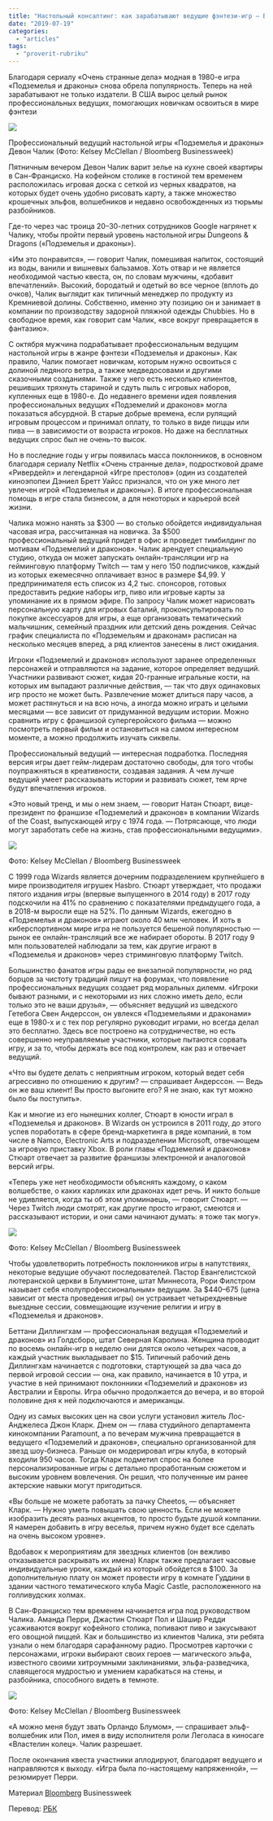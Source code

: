 ```yaml
---
title: "Настольный консалтинг: как зарабатывают ведущие фэнтези-игр — Bloomberg"
date: "2019-07-19"
categories: 
  - "articles"
tags: 
  - "proverit-rubriku"
---
```


Благодаря сериалу «Очень странные дела» модная в 1980-е игра «Подземелья и драконы» снова обрела популярность. Теперь на ней зарабатывают не только издатели. В США вырос целый рынок профессиональных ведущих, помогающих новичкам освоиться в мире фэнтези

![](https://s0.rbk.ru/v6_top_pics/resized/1180xH/media/img/2/68/755632801868682.jpg)

Профессиональный ведущий настольной игры «Подземелья и драконы» Девон Чалик (Фото: Kelsey McClellan / Bloomberg Businessweek)

  
Пятничным вечером Девон Чалик варит зелье на кухне своей квартиры в Сан-Франциско. На кофейном столике в гостиной тем временем расположилась игровая доска с сеткой из черных квадратов, на которых будет очень удобно рисовать карту, а также множество крошечных эльфов, волшебников и недавно освобожденных из тюрьмы разбойников.

Где-то через час троица 20–30-летних сотрудников Google нагрянет к Чалику, чтобы пройти первый уровень настольной игры Dungeons & Dragons («Подземелья и драконы»).

«Им это понравится», — говорит Чалик, помешивая напиток, состоящий из воды, ванили и вишневых бальзамов. Хоть отвар и не является необходимой частью квеста, он, по словам мужчины, «добавит впечатлений». Высокий, бородатый и одетый во все черное (вплоть до очков), Чалик выглядит как типичный менеджер по продукту из Кремниевой долины. Собственно, именно эту позицию он и занимает в компании по производству задорной пляжной одежды Chubbies. Но в свободное время, как говорит сам Чалик, «все вокруг превращается в фантазию».

С октября мужчина подрабатывает профессиональным ведущим настольной игры в жанре фэнтези «Подземелья и драконы». Как правило, Чалик помогает новичкам, которым нужно освоиться с долиной ледяного ветра, а также медведосовами и другими сказочными созданиями. Также у него есть несколько клиентов, решивших тряхнуть стариной и сдуть пыль с игровых наборов, купленных еще в 1980-е. До недавнего времени идея появления профессиональных ведущих «Подземелий и драконов» могла показаться абсурдной. В старые добрые времена, если рулящий игровым процессом и принимал оплату, то только в виде пиццы или пива — в зависимости от возраста игроков. Но даже на бесплатных ведущих спрос был не очень-то высок.

Но в последние годы у игры появилась масса поклонников, в основном благодаря сериалу Netflix «Очень странные дела», подростковой драме «Ривердейл» и легендарной «Игре престолов» (один из создателей киноэпопеи Дэниел Бретт Уайсс признался, что он уже много лет увлечен игрой «Подземелья и драконы»). В итоге профессиональная помощь в игре стала бизнесом, а для некоторых и карьерой всей жизни.

Чалика можно нанять за $300 — во столько обойдется индивидуальная часовая игра, рассчитанная на новичка. За $500 профессиональный ведущий придет в офис и проведет тимбилдинг по мотивам «Подземелий и драконов». Чалик арендует специальную студию, откуда он может запускать онлайн-трансляции игр на гейминговую платформу Twitch — там у него 150 подписчиков, каждый из которых ежемесячно оплачивает взнос в размере $4,99. У предпринимателя есть список из 4,2 тыс. спонсоров, готовых предоставить редкие наборы игр, пиво или игровые карты за упоминание их в прямом эфире. По запросу Чалик может нарисовать персональную карту для игровых баталий, проконсультировать по покупке аксессуаров для игры, а еще организовать тематический мальчишник, семейный праздник или детский день рождения. Сейчас график специалиста по «Подземельям и драконам» расписан на несколько месяцев вперед, а ряд клиентов занесены в лист ожидания.

Игроки «Подземелий и драконов» используют заранее определенных персонажей и отправляются на задание, которое определяет ведущий. Участники развивают сюжет, кидая 20-гранные игральные кости, на которых им выпадают различные действия, — так что двух одинаковых игр просто не может быть. Развлечение может длиться пару часов, а может растянуться и на всю ночь, а иногда можно играть и целыми месяцами — все зависит от придуманной ведущим истории. Можно сравнить игру с франшизой супергеройского фильма — можно посмотреть первый фильм и остановиться на самом интересном моменте, а можно продолжить изучать сиквелы.

Профессиональный ведущий — интересная подработка. Последняя версия игры дает гейм-лидерам достаточно свободы, для того чтобы поупражняться в креативности, создавая задания. А чем лучше ведущий умеет рассказывать истории и развивать сюжет, тем ярче будут впечатления игроков.

«Это новый тренд, и мы о нем знаем, — говорит Натан Стюарт, вице-президент по франшизе «Подземелий и драконов» в компании Wizards of the Coast, выпускающей игру с 1974 года. — Потрясающе, что люди могут заработать себе на жизнь, став профессиональными ведущими».

![](https://s0.rbk.ru/v6_top_pics/resized/945xH/media/img/3/50/755632802194503.jpg)

Фото: Kelsey McClellan / Bloomberg Businessweek

  
С 1999 года Wizards является дочерним подразделением крупнейшего в мире производителя игрушек Hasbro. Стюарт утверждает, что продажи пятого издания игры (впервые выпущенного в 2014 году) в 2017 году подскочили на 41% по сравнению с показателями предыдущего года, а в 2018-м выросли еще на 52%. По данным Wizards, ежегодно в «Подземелья и драконов» играют около 40 млн человек. И хоть в киберспортивном мире игра не пользуется бешеной популярностью — рынок ее онлайн-трансляций все же набирает обороты. В 2017 году 9 млн пользователей наблюдали за тем, как другие играют в «Подземелья и драконов» через стриминговую платформу Twitch.

Большинство фанатов игры рады ее внезапной популярности, но ряд борцов за чистоту традиций пишут на форумах, что появление профессиональных ведущих создает ряд моральных дилемм. «Игроки бывают разными, и с некоторыми из них сложно иметь дело, если только это не ваши друзья», — объясняет ведущий из шведского Гетебога Свен Андерссон, он увлекся «Подземельями и драконами» еще в 1980-х и с тех пор регулярно руководит играми, но всегда делал это бесплатно. Здесь все построено на сотрудничестве, но есть совершенно неуправляемые участники, которые пытаются сорвать игру, и за то, чтобы держать все под контролем, как раз и отвечает ведущий.

«Что вы будете делать с неприятным игроком, который ведет себя агрессивно по отношению к другим? — спрашивает Андерссон. — Ведь он же ваш клиент! Вы просто выгоните его? Я не знаю, как тут можно было бы поступить».

Как и многие из его нынешних коллег, Стюарт в юности играл в «Подземелья и драконов». В Wizards он устроился в 2011 году, до этого успев поработать в сфере бренд-маркетинга в ряде компаний, в том числе в Namco, Electronic Arts и подразделении Microsoft, отвечающем за игровую приставку Xbox. В роли главы «Подземелий и драконов» Стюарт отвечает за развитие франшизы электронной и аналоговой версий игры.

«Теперь уже нет необходимости объяснять каждому, о каком волшебстве, о каких карликах или драконах идет речь. И никто больше не удивляется, когда ты об этом упоминаешь, — говорит Стюарт. — Через Twitch люди смотрят, как другие просто играют, смеются и рассказывают истории, и они сами начинают думать: я тоже так могу».

![](https://s0.rbk.ru/v6_top_pics/resized/945xH/media/img/3/59/755632802194593.jpg)

Фото: Kelsey McClellan / Bloomberg Businessweek  

Чтобы удовлетворить потребность поклонников игры в напутствиях, некоторые ведущие обучают последователей. Пастор Евангелистской лютеранской церкви в Блумингтоне, штат Миннесота, Рори Филстром называет себя «полупрофессиональным» ведущим. За $440–675 (цена зависит от места проведения игры) он устраивает четырехдневные выездные сессии, совмещающие изучение религии и игру в «Подземелья и драконов».

Беттани Диллингхам — профессиональная ведущая «Подземелий и драконов» из Голдсборо, штат Северная Каролина. Женщина проводит по восемь онлайн-игр в неделю они длятся около четырех часов, а каждый участник выкладывает по $15. Типичный рабочий день Диллингхам начинается с подготовки, стартующей за два часа до первой игровой сессии — она, как правило, начинается в 10 утра, и участие в ней принимают поклонники «Подземелий и драконов» из Австралии и Европы. Игра обычно продолжается до вечера, и во второй половине дня к ней подключаются и американцы.

Одну из самых высоких цен на свои услуги установил житель Лос-Анджелеса Джон Кларк. Днем он — глава студийного департамента кинокомпании Paramount, а по вечерам мужчина превращается в ведущего «Подземелий и драконов», специально организованной для звезд шоу-бизнеса. Раньше он модерировал игры клуба, в который входили 950 часов. Тогда Кларк подметил спрос на более персонализированные игры с детально проработанным сюжетом и высоким уровнем вовлечения. Он решил, что полученные им ранее актерские навыки могут пригодиться.

«Вы больше не можете работать за пачку Cheetos, — объясняет Кларк. — Нужно уметь повышать свою ценность. Если не можете изобразить десять разных акцентов, то просто будьте душой компании. Я намерен добавить в игру веселья, причем нужно будет все сделать на очень высоком уровне».

Вдобавок к мероприятиям для звездных клиентов (он вежливо отказывается раскрывать их имена) Кларк также предлагает часовые индивидуальные уроки, каждый из который обойдется в $100. За дополнительную плату он может провести игру в комнате Гуддини в здании частного тематического клуба Magic Castle, расположенного на голливудских холмах.

В Сан-Франциско тем временем начинается игра под руководством Чалика. Аманда Перри, Джастин Стюарт Пол и Шашир Редди усаживаются вокруг кофейного столика, попивают пиво и закусывают его овощной пиццей. Как и большинство из клиентов Чалика, эти ребята узнали о нем благодаря сарафанному радио. Просмотрев карточки с персонажами, игроки выбирают своих героев — магического эльфа, известного своими хитроумными заклинаниями, эльфа-разведчика, славящегося мудростью и умением карабкаться на стены, и разбойника, способного видеть в темноте.

![](https://s0.rbk.ru/v6_top_pics/resized/945xH/media/img/5/55/755632802194555.jpg)

Фото: Kelsey McClellan / Bloomberg Businessweek  

«А можно меня будут звать Орландо Блумом», — спрашивает эльф-волшебник или Пол, имея в виду исполнителя роли Леголаса в киносаге «Властелин колец». Чалик разрешает.

После окончания квеста участники аплодируют, благодарят ведущего и направляются к выходу. «Игра была по-настоящему напряженной», — резюмирует Перри.

Материал [Bloomberg](https://www.bloomberg.com/europe) Businessweek

Перевод: [РБК](https://pro.rbc.ru/news/5d2dbed99a794705cdf6ff9b)
